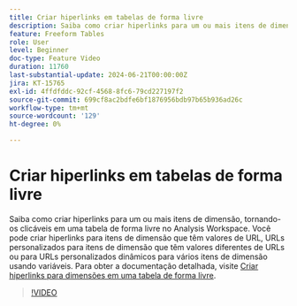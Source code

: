 ```yaml
---
title: Criar hiperlinks em tabelas de forma livre
description: Saiba como criar hiperlinks para um ou mais itens de dimensão, tornando-os clicáveis em uma tabela de forma livre no Analysis Workspace. Você pode criar hiperlinks para itens de dimensão que têm valores de URL, URLs personalizados para itens de dimensão que têm valores diferentes de URLs ou para URLs personalizados dinâmicos para vários itens de dimensão usando variáveis.
feature: Freeform Tables
role: User
level: Beginner
doc-type: Feature Video
duration: 11760
last-substantial-update: 2024-06-21T00:00:00Z
jira: KT-15765
exl-id: 4ffdfddc-92cf-4568-8fc6-79cd227197f2
source-git-commit: 699cf8ac2bdfe6bf1876956bdb97b65b936ad26c
workflow-type: tm+mt
source-wordcount: '129'
ht-degree: 0%

---
```


# Criar hiperlinks em tabelas de forma livre

Saiba como criar hiperlinks para um ou mais itens de dimensão, tornando-os clicáveis em uma tabela de forma livre no Analysis Workspace. Você pode criar hiperlinks para itens de dimensão que têm valores de URL, URLs personalizados para itens de dimensão que têm valores diferentes de URLs ou para URLs personalizados dinâmicos para vários itens de dimensão usando variáveis. Para obter a documentação detalhada, visite [Criar hiperlinks para dimensões em uma tabela de forma livre](https://experienceleague.adobe.com/pt-br/docs/analytics/analyze/analysis-workspace/visualizations/freeform-table/freeform-table-hyperlinks).

>[!VIDEO](https://video.tv.adobe.com/v/3445788/?learn=on&captions=por_br)
